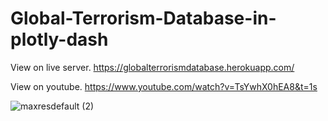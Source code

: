 # Global-Terrorism-Database-in-plotly-dash
View on live server. https://globalterrorismdatabase.herokuapp.com/

View on youtube. https://www.youtube.com/watch?v=TsYwhX0hEA8&t=1s

![maxresdefault (2)](https://user-images.githubusercontent.com/76989404/111031111-b75f5000-8427-11eb-8fcc-a04609be60cd.jpg)

